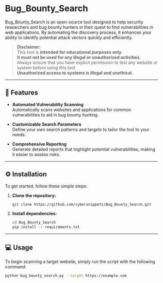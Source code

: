 # Bug_Bounty_Search

Bug_Bounty_Search is an open-source tool designed to help security researchers and bug bounty hunters in their quest to find vulnerabilities in web applications. By automating the discovery process, it enhances your ability to identify potential attack vectors quickly and efficiently.

> **Disclaimer:**  
> This tool is **intended for educational purposes only**.  
> **It must not be used for any illegal or unauthorized activities.**  
> Always ensure that you have explicit permission to test any website or system before using this tool.  
> **Unauthorized access to systems is illegal and unethical.**

---

## 🚀 Features

- **Automated Vulnerability Scanning**  
  Automatically scans websites and applications for common vulnerabilities to aid in bug bounty hunting.

- **Customizable Search Parameters**  
  Define your own search patterns and targets to tailor the tool to your needs.

- **Comprehensive Reporting**  
  Generate detailed reports that highlight potential vulnerabilities, making it easier to assess risks.

---

## ⚙️ Installation

To get started, follow these simple steps:

1. **Clone the repository:**
    ```bash
    git clone https://github.com/cybersnippets/Bug_Bounty_Search.git
    ```

2. **Install dependencies:**
    ```bash
    cd Bug_Bounty_Search
    pip install -r requirements.txt
    ```

---

## 💻 Usage

To begin scanning a target website, simply run the script with the following command:

```bash
python bug_bounty_search.py --target https://example.com
